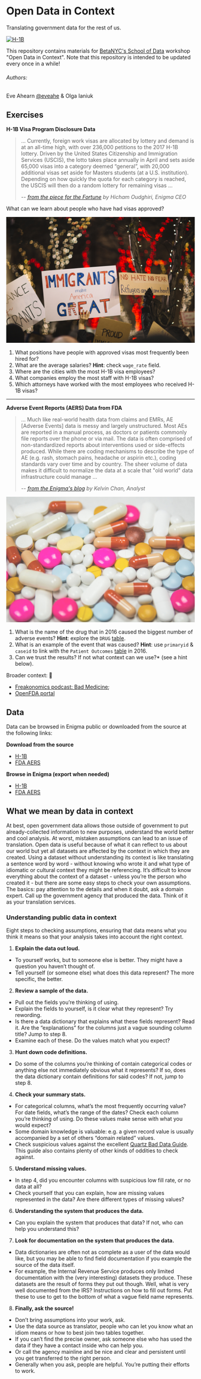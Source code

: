 # Open Data in Context

Translating government data for the rest of us.

[![H-1B](attn_grab_pics/unsplash/)]()

This repository contains materials for [BetaNYC's School of Data](https://schoolofdata.nyc/) workshop "Open Data in Context". Note that this repository is intended to be updated every once in a while!

###### Authors:
Eve Ahearn [@eveahe](https://twitter.com/eveahe) & Olga Ianiuk


## Exercises

**H-1B Visa Program Disclosure Data**

> ... Currently, foreign work visas are allocated by lottery and demand is at an all-time high, with over 236,000 petitions to the 2017 H-1B lottery. Driven by the United States Citizenship and Immigration Services (USCIS), the lotto takes place annually in April and sets aside 65,000 visas into a category deemed “general”, with 20,000 additional visas set aside for Masters students (at a U.S. institution). Depending on how quickly the quota for each category is reached, the USCIS will then do a random lottery for remaining visas ...
>
>-- <cite>[from the piece for the Fortune](http://fortune.com/2017/02/08/h-1b-visa-donald-trump-startups-entrepreneurs/) by Hicham Oudghiri, Enigma CEO</cite>

What can we learn about people who have had visas approved?

[![H1B](attn_grab_pics/unsplash/nitish-meena-198784.jpg)](https://unsplash.com/photos/IFh4o-U-BGg)

1. What positions have people with approved visas most frequently been hired for?
2. What are  the average salaries? **Hint**: check `wage_rate` field.
3. Where are the cities with the most H-1B visa employees?
4. What companies employ the most staff with H-1B visas?
5. Which attorneys have worked with the most employees who received H-1B visas?

****

**Adverse Event Reports (AERS) Data from FDA**

> ... Much like real-world health data from claims and EMRs, AE [Adverse Events] data is messy and largely unstructured. Most AEs are reported in a manual process, as doctors or patients commonly file reports over the phone or via mail. The data is often comprised of non-standardized reports about interventions used or side-effects produced. While there are coding mechanisms to describe the type of AE (e.g. rash, stomach pains, headache or aspirin etc.), coding standards vary over time and by country. The sheer volume of data makes it difficult to normalize the data at a scale that "old world" data infrastructure could manage ...
>
>-- <cite>[from the Enigma's blog](http://blog.enigma.io/the-challenge-in-analyzing-adverse-event-data/) by Kelvin Chan, Analyst </cite>

[![AERS](attn_grab_pics/unsplash/freestocks-org-126848.jpg)](https://unsplash.com/search/pills?photo=nss2eRzQwgw)


1. What is the name of the drug that in 2016 caused the biggest number of adverse events? **Hint**: explore the `DRUG` [table](https://app.enigma.io/table/us.gov.fda.aers.drug.2016).
2. What is an example of the event that was caused? **Hint**: use `primaryid` & `caseid` to link with the `Patient Outcomes` [table](https://app.enigma.io/table/us.gov.fda.aers.outc.2016) in 2016.
3. Can we trust the results? If not what context can we use?* (see a hint below).

Broader context: :tada:

+ [Freakonomics podcast: Bad Medicine](http://freakonomics.com/podcast/bad-medicine-part-2-drug-trials-and-tribulations/);
+ [OpenFDA portal](https://github.com/FDA/openfda)

## Data

Data can be browsed in Enigma public or downloaded from the source at the following links:

**Download from the source**

- [H-1B](https://www.foreignlaborcert.doleta.gov/performancedata.cfm)
- [FDA AERS](https://www.fda.gov/Drugs/GuidanceComplianceRegulatoryInformation/Surveillance/AdverseDrugEffects/ucm082193.htm)

**Browse in Enigma (export when needed)**

- [H-1B](https://app.enigma.io/search/source/us.gov.dol.oflc)
- [FDA AERS](https://app.enigma.io/search/source/us.gov.fda.aers)

## What we mean by data in context
At best, open government data allows those outside of government to put already-collected information to new purposes, understand the world better and cool analysis. At worst, mistaken assumptions can lead to an issue of translation. Open data is useful because of what it can reflect to us about our world but yet all datasets are affected by the context in which they are created. Using a dataset without understanding its context is like translating a sentence word by word - without knowing who wrote it and what type of idiomatic or cultural context they might be referencing. It’s difficult to know everything about the context of a dataset - unless you’re the person who created it - but there are some easy steps to check your own assumptions. The basics: pay attention to the details and when it doubt, ask a domain expert. Call up the government agency that produced the data. Think of it as your translation services.

### Understanding public data in context
Eight steps to checking assumptions, ensuring that data means what you think it means so that your analysis takes into account the right context.

1. **Explain the data out loud.**
  - To yourself works, but to someone else is better. They might have a question you haven’t thought of.
  - Tell yourself (or someone else) what does this data represent? The more specific, the better.
2. **Review a sample of the data.**
  - Pull out the fields you’re thinking of using.
  - Explain the fields to yourself, is it clear what they represent? Try rewording.
  - Is there a data dictionary that explains what these fields represent? Read it. Are the “explanations” for the columns just a vague sounding column title? Jump to step 8.
  - Examine each of these. Do the values match what you expect?
3. **Hunt down code definitions.**
  - Do some of the columns you’re thinking of contain categorical codes or anything else not immediately obvious what it represents? If so, does the data dictionary contain definitions for said codes? If not, jump to step 8.
4. **Check your summary stats.**
  - For categorical columns, what’s the most frequently occurring value? For date fields, what’s the range of the dates? Check each column you’re thinking of using. Do these values make sense with what you would expect?
  - Some domain knowledge is valuable: e.g. a given record value is usually accompanied by a set of others “domain related” values.
  - Check suspicious values against the excellent [Quartz Bad Data Guide](https://github.com/Quartz/bad-data-guide). This guide also contains plenty of other kinds of oddities to check against.
5. **Understand missing values.**
  - In step 4, did you encounter columns with suspicious low fill rate, or no data at all?
  - Check yourself that you can explain, how are missing values represented in the data? Are there different types of missing values?
6. **Understanding the system that produces the data.**
  - Can you explain the system that produces that data? If not, who can help you understand this?
7. **Look for documentation on the system that produces the data.**
  - Data dictionaries are often not as complete as a user of the data would like, but you may be able to find field documentation if you example the source of the data itself.
  - For example, the Internal Revenue Service produces only limited documentation with the (very interesting) datasets they produce. These datasets are the result of forms they put out though. Well, what is very well documented from the IRS? Instructions on how to fill out forms. Put these to use to get to the bottom of what a vague field name represents.
8. **Finally, ask the source!**
  - Don’t bring assumptions into your work, ask.
  - Use the data source as translator, people who can let you know what an idiom means or how to best join two tables together.
  - If you can’t find the precise owner, ask someone else who has used the data if they have a contact inside who can help you.
  - Or call the agency mainline and be nice and clear and persistent until you get transferred to the right person.
  - Generally when you ask, people are helpful. You’re putting their efforts to work.
